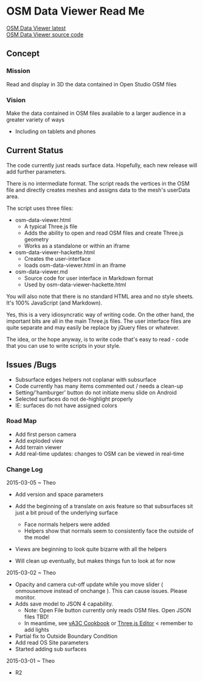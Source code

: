 OSM Data Viewer Read Me
===

[OSM Data Viewer latest]( http://va3c.github.io/projects/osm-data-viewer/latest/ )  
<a href=https://github.com/va3c/projects/tree/gh-pages/osm-data-viewer >OSM Data Viewer source code</a>

## Concept

### Mission
Read and display in 3D the data contained in Open Studio OSM files

### Vision
Make the data contained in OSM files available to a larger audience in a greater variety of ways

* Including on tablets and phones

## Current Status

The code currently just reads surface data. Hopefully, each new release will add further parameters.

There is no intermediate format. 
The script reads the vertices in the OSM file and directly creates meshes and assigns data to the mesh's userData area.

The script uses three files:

* osm-data-viewer.html
	* A typical Three.js file
	* Adds the ability to open and read OSM files and create Three.js geometry
	* Works as a standalone or within an iframe
* osm-data-viewer-hackette.html
	* Creates the user-interface
	* loads osm-data-viewer.html in an iframe
* osm-data-viewer.md
	* Source code for user interface in Markdown format
	* Used by osm-data-viewer-hackette.html

You will also note that there is no standard HTML area and no style sheets.
It's 100% JavaScript (and Markdown).

Yes, this is a very idiosyncratic way of writing code. On the other hand, the important bits are all in the main Three.js files.
The user interface files are quite separate and may easily be replace by jQuery files or whatever.

The idea, or the hope anyway, is to write code that's easy to read - code that you can use to write scripts in your style.


## Issues /Bugs

* Subsurface edges helpers not coplanar with subsurface
* Code currently has many items commented out / needs a clean-up
* Setting/'hamburger' button do not initiate menu slide on Android 
* Selected surfaces do not de-highlight properly
* IE: surfaces do not have assigned colors

### Road Map

* Add first person camera
* Add exploded view 
* Add terrain viewer
* Add real-time updates: changes to OSM can be viewed in real-time

### Change Log

2015-03-05 ~ Theo

* Add version and space parameters
* Add the beginning of a translate on axis feature so that subsurfaces sit just a bit proud of the underlying surface
	* Face normals helpers were added
	* Helpers show that normals seem to consistently face the outside of the model

* Views are beginning to look quite bizarre with all the helpers
* Will clean up eventually, but makes things fun to look at for now


2015-03-02 ~ Theo

* Opacity and camera cut-off update while you move slider ( onmousemove instead of onchange ). This can cause issues. Please monitor.
* Adds save model to JSON 4 capability. 
	* Note: Open File button currently only reads OSM files. Open JSON files TBD!
	* In meantime, see [vA3C Cookbook]( https://github.com/va3c/viewer/tree/gh-pages/cookbook ) or [Three.js Editor]( http://mrdoob.github.io/three.js/editor/ ) < remember to add lights
* Partial fix to Outside Boundary Condition
* Add read OS Site parameters
* Started adding sub surfaces

2015-03-01 ~ Theo

* R2
